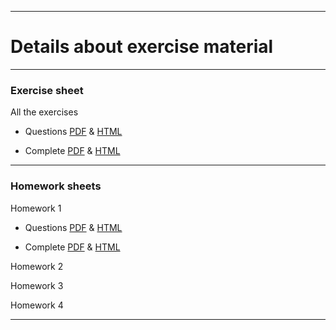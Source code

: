 <!-- -------------------------------------------------------------------------------- -->

<!-- Copyright 2024 Georgios Karagiannis -->

<!-- georgios.karagiannis@durham.ac.uk -->
<!-- Associate Professor -->
<!-- Department of Mathematical Sciences, Durham University, Durham,  UK  -->

<!-- This file is part of Machine_Learning_and_Neural_Networks_III_Epiphany_2024 -->
<!-- which is the material of the course -->
<!-- MATH3431 Machine Learning and Neural Networks III -->
<!-- Epiphany term -->
<!-- taught by Georgios P. Katagiannis in the Department of Mathematical Sciences   -->
<!-- in the University of Durham  in Epiphany term in 2023 -->

<!-- Machine_Learning_and_Neural_Networks_III_Epiphany_2024 is free software: -->
<!-- you can redistribute it and/or modify it-->
<!-- under the terms of the GNU General Public License as published by -->
<!-- the Free Software Foundation version 3 of the License. -->

<!-- Machine_Learning_and_Neural_Networks_III_Epiphany_2024 is distributed ->
<!-- in the hope that it will be useful, -->
<!-- but WITHOUT ANY WARRANTY; without even the implied warranty of -->
<!-- MERCHANTABILITY or FITNESS FOR A PARTICULAR PURPOSE.  See the -->
<!-- GNU General Public License for more details. -->

<!-- You should have received a copy of the GNU General Public License -->
<!-- along with Machine_Learning_and_Neural_Networks_III_Epiphany_2024 -->
<!-- If not, see <http://www.gnu.org/licenses/>. -->

<!-- -------------------------------------------------------------------------------- -->

------------------------------------------------------------------------

# Details about exercise material 

------------------------------------------------------------------------

### Exercise sheet

All the exercises  

+ Questions [PDF](https://github.com/georgios-stats/Machine_Learning_and_Neural_Networks_III_Epiphany_2024/blob/main/Exercises/Exercise_sheet_questions.pdf) & [HTML](https://htmlpreview.github.io/?https://github.com/georgios-stats/Machine_Learning_and_Neural_Networks_III_Epiphany_2024/blob/main/Exercises/Exercise_sheet_questions_xhtml/Exercise_sheet_questions.xhtml)  

+ Complete [PDF](https://github.com/georgios-stats/Machine_Learning_and_Neural_Networks_III_Epiphany_2024/blob/main/Exercises/Exercise_sheet_complete.pdf) & [HTML](https://htmlpreview.github.io/?https://github.com/georgios-stats/Machine_Learning_and_Neural_Networks_III_Epiphany_2024/blob/main/Exercises/Exercise_sheet_complete_xhtml/Exercise_sheet_complete.xhtml)  


------------------------------------------------------------------------


### Homework sheets


Homework 1  

+ Questions [PDF](https://github.com/georgios-stats/Machine_Learning_and_Neural_Networks_III_Epiphany_2024/blob/main/Exercises/Homework_1_questions.pdf) & [HTML](https://htmlpreview.github.io/?https://github.com/georgios-stats/Machine_Learning_and_Neural_Networks_III_Epiphany_2024/blob/main/Exercises/Homework_1_questions_xhtml/Homework_1_questions_xhtml)  

+ Complete [PDF](https://github.com/georgios-stats/Machine_Learning_and_Neural_Networks_III_Epiphany_2024/blob/main/Exercises/Homework_1_complete.pdf) & [HTML](https://htmlpreview.github.io/?https://github.com/georgios-stats/Machine_Learning_and_Neural_Networks_III_Epiphany_2024/blob/main/Exercises/Homework_1_complete_xhtml/Homework_1_complete.xhtml)   



Homework 2  
<!--
+ Questions [PDF](https://github.com/georgios-stats/Machine_Learning_and_Neural_Networks_III_Epiphany_2024/blob/main/Exercises/Homework_2_questions.pdf) & [HTML](https://htmlpreview.github.io/?https://github.com/georgios-stats/Machine_Learning_and_Neural_Networks_III_Epiphany_2024/blob/main/Exercises/Homework_1_questions_xhtml/Homework_2_questions_xhtml)  

+ Complete [PDF](https://github.com/georgios-stats/Machine_Learning_and_Neural_Networks_III_Epiphany_2024/blob/main/Exercises/Homework_2_complete.pdf) & [HTML](https://htmlpreview.github.io/?https://github.com/georgios-stats/Machine_Learning_and_Neural_Networks_III_Epiphany_2024/blob/main/Exercises/Homework_2_complete_xhtml/Homework_2_complete.xhtml)  
-->


Homework 3  
<!--
+ Questions [PDF](https://github.com/georgios-stats/Machine_Learning_and_Neural_Networks_III_Epiphany_2024/blob/main/Exercises/Homework_3_questions.pdf) & [HTML](https://htmlpreview.github.io/?https://github.com/georgios-stats/Machine_Learning_and_Neural_Networks_III_Epiphany_2024/blob/main/Exercises/Homework_3_questions_xhtml/Homework_3_questions_xhtml)  

+ Complete [PDF](https://github.com/georgios-stats/Machine_Learning_and_Neural_Networks_III_Epiphany_2024/blob/main/Exercises/Homework_3_complete.pdf) & [HTML](https://htmlpreview.github.io/?https://github.com/georgios-stats/Machine_Learning_and_Neural_Networks_III_Epiphany_2024/blob/main/Exercises/Homework_3_complete_xhtml/Homework_3_complete.xhtml)  
-->


Homework 4  
<!--
+ Questions [HTML](https://blackboard.durham.ac.uk/ultra/courses/_44662_1/outline/assessment/test/_1381253_1?courseId=_44662_1&gradeitemView=details)  

+ Complete [HTML](https://htmlpreview.github.io/?https://github.com/georgios-stats/Machine_Learning_and_Neural_Networks_III_Epiphany_2024/blob/main/Exercises/Homework_4_complete.nb.html)  
-->

------------------------------------------------------------------------

